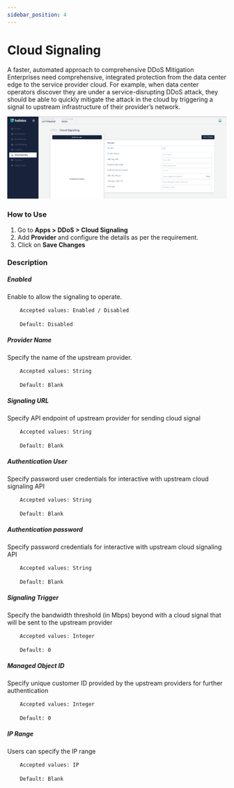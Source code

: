 ```yaml
---
sidebar_position: 4
---
```


# Cloud Signaling

A faster, automated approach to comprehensive DDoS Mitigation Enterprises need comprehensive, integrated protection from the data center edge to the service provider cloud. For example, when data center operators discover they are under a service-disrupting DDoS attack, they should be able to quickly mitigate the attack in the cloud by triggering a signal to upstream infrastructure of their provider’s network. 

![signaling_settings](\img\ddos\v7\docs\cloudsignaling.png)

### How to Use

1. Go to **Apps > DDoS > Cloud Signaling**
2. Add **Provider** and configure the details as per the requirement.
3. Click on **Save Changes**


### Description

##### **Enabled**

Enable to allow the signaling to operate.

```
    Accepted values: Enabled / Disabled

    Default: Disabled
```


##### **Provider Name**

Specify the name of the upstream provider.

```
    Accepted values: String

    Default: Blank
```


##### **Signaling URL**

Specify API endpoint of upstream provider for sending cloud signal

```
    Accepted values: String

    Default: Blank
```


##### **Authentication User**

Specify password user credentials for interactive with upstream cloud signaling API

```
    Accepted values: String

    Default: Blank
```


##### **Authentication password**

Specify password credentials for interactive with upstream cloud signaling API

```
    Accepted values: String

    Default: Blank
```


##### **Signaling Trigger**

Specify the bandwidth threshold (in Mbps) beyond with a cloud signal that will be sent to the upstream provider

```
    Accepted values: Integer

    Default: 0
```


##### **Managed Object ID**

Specify unique customer ID provided by the upstream providers for further authentication

```
    Accepted values: Integer

    Default: 0
```


##### **IP Range**

Users can specify the IP range

```
    Accepted values: IP

    Default: Blank
```

